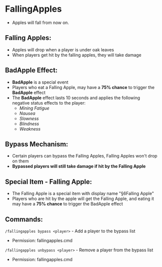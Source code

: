 # FallingApples
- Apples will fall from now on.

## Falling Apples:
- Apples will drop when a player is under oak leaves
- When players get hit by the falling apples, they will take damage

## BadApple Effect:
- **BadApple** is a special event
- Players who eat a Falling Apple, may have a **75% chance** to trigger the **BadApple** effect
- The **BadApple** effect lasts 10 seconds and applies the following negative status effects to the player:
    - *Mining Fatigue*
    - *Nausea*
    - *Slowness*
    - *Blindness*
    - *Weakness*

## Bypass Mechanism:
- Certain players can bypass the Falling Apples, Falling Apples won't drop on them
- **Bypassed players will still take damage if hit by the Falling Apple**

## Special Item - Falling Apple:
- The Falling Apple is a special item with display name "§6Falling Apple"
- Players who are hit by the apple will get the Falling Apple, and eating it may have a **75% chance** to trigger the BadApple effect

## Commands:
`/fallingapples bypass <player>` - Add a player to the bypass list
- Permission: fallingapples.cmd

`/fallingapples unbypass <player>` - Remove a player from the bypass list
- Permission: fallingapples.cmd

